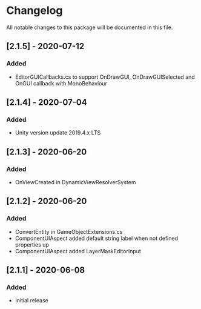 # Changelog
All notable changes to this package will be documented in this file.

## [2.1.5] - 2020-07-12
### Added 
- EditorGUICallbacks.cs to support OnDrawGUI, OnDrawGUISelected and OnGUI callback with MonoBehaviour


## [2.1.4] - 2020-07-04
### Added 
- Unity version update 2019.4.x LTS


## [2.1.3] - 2020-06-20
### Added 
- OnViewCreated in DynamicViewResolverSystem

## [2.1.2] - 2020-06-20
### Added 
- ConvertEntity in GameObjectExtensions.cs
- ComponentUIAspect added default string label when not defined properties up
- ComponentUIAspect added LayerMaskEditorInput

## [2.1.1] - 2020-06-08
### Added 
- Initial release